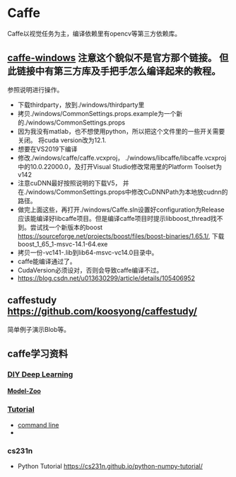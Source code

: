 # Caffe

Caffe以视觉任务为主，编译依赖里有opencv等第三方依赖库。


## [caffe-windows](https://github.com/happynear/caffe-windows) 注意这个貌似不是官方那个链接。 但此链接中有第三方库及手把手怎么编译起来的教程。
参照说明进行操作。
- 下载thirdparty，放到./windows/thirdparty里
- 拷贝./windows/CommonSettings.props.example为一个新的./windows/CommonSettings.props
- 因为我没有matlab，也不想使用python，所以把这个文件里的一些开关需要关闭。 将cuda version改为12.1.
- 想要在VS2019下编译
- 修改./windows/caffe/caffe.vcxproj， ./windows/libcaffe/libcaffe.vcxproj中的<WindowsTargetPlatformVersion>10.0.22000.0</WindowsTargetPlatformVersion>，及打开Visual Studio修改常用里的Platform Toolset为v142
- 注意cuDNN最好按照说明的下载V5， 并在./windows/CommonSettings.props中修改CuDNNPath为本地放cudnn的路径。
- 做完上面这些，再打开./windows/Caffe.sln设置好configuration为Release应该能编译好libcaffe项目。但是编译caffe项目时提示libboost_thread找不到。尝试找一个新版本的boost https://sourceforge.net/projects/boost/files/boost-binaries/1.65.1/, 下载boost_1_65_1-msvc-14.1-64.exe
- 拷贝一份-vc141-.lib到lib64-msvc-vc14.0目录中。
- caffe能编译通过了。
- CudaVersion必须设对，否则会导致caffe编译不过。
- https://blog.csdn.net/u013630299/article/details/105406952


## caffestudy https://github.com/koosyong/caffestudy/
简单例子演示Blob等。


## caffe学习资料
### [DIY Deep Learning](https://docs.google.com/presentation/d/1UeKXVgRvvxg9OUdh_UiC5G71UMscNPlvArsWER41PsU/edit?pli=1#slide=id.g129385c8da_651_320)
#### [Model-Zoo](https://github.com/BVLC/caffe/wiki/Model-Zoo)
### [Tutorial](http://caffe.berkeleyvision.org/tutorial/)
- [command line](http://caffe.berkeleyvision.org/tutorial/interfaces.html)
- 
### cs231n
- Python Tutorial https://cs231n.github.io/python-numpy-tutorial/




